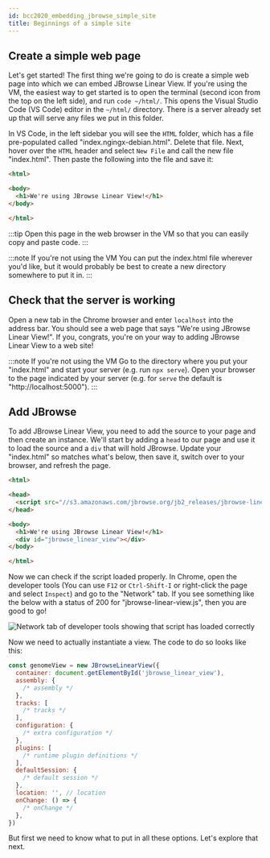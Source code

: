 ```yaml
---
id: bcc2020_embedding_jbrowse_simple_site
title: Beginnings of a simple site
---
```


## Create a simple web page

Let's get started! The first thing we're going to do is create a simple web page
into which we can embed JBrowse Linear View. If you're using the VM, the
easiest way to get started is to open the terminal (second icon from the top on
the left side), and run `code ~/html/`. This opens the Visual Studio Code
(VS Code) editor in the `~/html/` directory. There is a server already
set up that will serve any files we put in this folder.

In VS Code, in the left sidebar you will see the `HTML` folder, which has a file
pre-populated called "index.ngingx-debian.html". Delete that file. Next, hover
over the `HTML` header and select `New File` and call the new file "index.html".
Then paste the following into the file and save it:

```html title="index.html"
<html>

<body>
  <h1>We're using JBrowse Linear View!</h1>
</body>

</html>
```

:::tip
Open this page in the web browser in the VM so that you can easily copy and
paste code.
:::

:::note If you're not using the VM
You can put the index.html file wherever you'd like, but it would probably be
best to create a new directory somewhere to put it in.
:::

## Check that the server is working

Open a new tab in the Chrome browser and enter `localhost` into the address bar.
You should see a web page that says "We're using JBrowse Linear View!". If you,
congrats, you're on your way to adding JBrowse Linear View to a web site!

:::note If you're not using the VM
Go to the directory where you put your "index.html" and start your server (e.g.
run `npx serve`). Open your browser to the page indicated by your server (e.g.
for `serve` the default is "http://localhost:5000").
:::

## Add JBrowse

To add JBrowse Linear View, you need to add the source to your page and then
create an instance. We'll start by adding a `head` to our page and use it to
load the source and a `div` that will hold JBrowse. Update your "index.html" so
matches what's below, then save it, switch over to your browser, and refresh the
page.

```html {3-6,8} title="index.html"
<html>

<head>
  <script src="//s3.amazonaws.com/jbrowse.org/jb2_releases/jbrowse-linear-view/jbrowse-linear-view@v0.0.1-beta.0/umd/jbrowse-linear-view.js"></script>
</head>

<body>
  <h1>We're using JBrowse Linear View!</h1>
  <div id="jbrowse_linear_view"></div>
</body>

</html>
```

Now we can check if the script loaded properly. In Chrome, open the developer
tools (You can use `F12` or `Ctrl-Shift-I` or right-click the page and select
`Inspect`) and go to the "Network" tab. If you see something like the below with
a status of 200 for "jbrowse-linear-view.js", then you are good to go!

![Network tab of developer tools showing that script has loaded correctly](/jb2/img/bcc2020_network_success.png)

Now we need to actually instantiate a view. The code to do so looks like this:

```javascript
const genomeView = new JBrowseLinearView({
  container: document.getElementById('jbrowse_linear_view'),
  assembly: {
    /* assembly */
  },
  tracks: [
    /* tracks */
  ],
  configuration: {
    /* extra configuration */
  },
  plugins: [
    /* runtime plugin definitions */
  ],
  defaultSession: {
    /* default session */
  },
  location: '', // location
  onChange: () => {
    /* onChange */
  },
})
```

But first we need to know what to put in all these options. Let's explore that
next.
